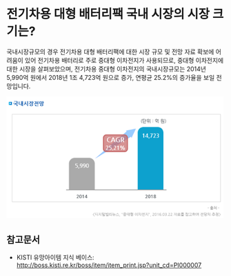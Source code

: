 # 전기차용 대형 배터리팩 국내 시장의 시장 크기는?

국내시장규모의 경우 전기차용 대형 배터리팩에 대한 시장 규모 및 전망 자료 확보에 어려움이 있어 전기차용 배터리로 주로 
중대형 이차전지가 사용되므로, 중대형 이차전지에 대한 시장을 살펴보았으며, 전기차용 중대형 이차전지의 국내시장규모는 
2014년 5,990억 원에서 2018년 1조 4,723억 원으로 증가, 연평균 25.2%의 증가율을 보일 전망입니다.


![](./images/전기차용대형배터리팩_Q12_2_1.PNG)

## 참고문서
- KISTI 유망아이템 지식 베이스: http://boss.kisti.re.kr/boss/item/item_print.jsp?unit_cd=PI000007